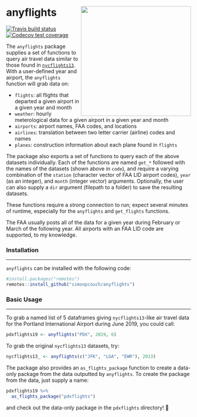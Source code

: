 
# anyflights <a href='https://anyflights.netlify.com'><img src='https://raw.githubusercontent.com/simonpcouch/anyflights/master/figs/logo.png' align="right" height="300" /></a>

[![Travis build
status](https://travis-ci.com/simonpcouch/anyflights.svg?branch=master)](https://travis-ci.com/simonpcouch/anyflights)
[![Codecov test
coverage](https://codecov.io/gh/simonpcouch/anyflights/branch/master/graph/badge.svg)](https://codecov.io/gh/simonpcouch/anyflights?branch=master)

The `anyflights` package supplies a set of functions to query air travel
data similar to those found in
[`nycflights13`](https://github.com/hadley/nycflights13). With a
user-defined year and airport, the `anyflights` function will grab data
on:

  - `flights`: all flights that departed a given airport in a given year
    and month
  - `weather`: hourly meterological data for a given airport in a given
    year and month
  - `airports`: airport names, FAA codes, and locations
  - `airlines`: translation between two letter carrier (airline) codes
    and names
  - `planes`: construction information about each plane found in
    `flights`

The package also exports a set of functions to query each of the above
datasets individually. Each of the functions are named `get_*` followed
with the names of the datasets (shown above in `code`), and require a
varying combination of the `station` (character vector of FAA LID
airport codes), `year` (as an integer), and `month` (integer vector)
arguments. Optionally, the user can also supply a `dir` argument
(filepath to a folder) to save the resulting datasets.

These functions require a *strong* connection to run; expect several
minutes of runtime, especially for the `anyflights` and `get_flights`
functions.

The FAA usually posts all of the data for a given year during February
or March of the following year. All airports with an FAA LID code are
supported, to my knowledge.

### Installation

-----

`anyflights` can be installed with the following code:

``` r
#install.packages("remotes")
remotes::install_github("simonpcouch/anyflights")
```

### Basic Usage

-----

To grab a named list of 5 dataframes giving `nycflights13`-like air
travel data for the Portland International Airport during June 2019, you
could call:

``` r
pdxflights19 <- anyflights("PDX", 2019, 6)
```

To grab the original `nycflights13` datasets, try:

``` r
nycflights13_ <- anyflights(c("JFK", "LGA", "EWR"), 2013)
```

The package also provides an `as_flights_package` function to create a
data-only package from the data outputted by `anyflights`. To create the
package from the data, just supply a name:

``` r
pdxflights19 %>%
  as_flights_package("pdxflights")
```

and check out the data-only package in the `pdxflights` directory\! 🐛
